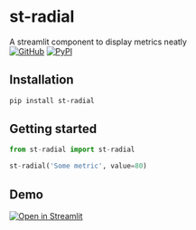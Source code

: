 # st-radial
A streamlit component to display metrics neatly </br>
[![GitHub][github_badge]][github_link] [![PyPI][pypi_badge]][pypi_link] 

## Installation

```sh
pip install st-radial
```

## Getting started

```python
from st-radial import st-radial

st-radial('Some metric', value=80)
```

## Demo

[![Open in Streamlit][share_badge]][share_link] 

[share_badge]: https://static.streamlit.io/badges/streamlit_badge_black_white.svg
[share_link]: https://share.streamlit.io/akshanshkmr/link_button/main/st_radial/demo/app.py

[github_badge]: https://badgen.net/badge/icon/GitHub?icon=github&color=black&label
[github_link]: https://github.com/akshanshkmr/st_radial/

[pypi_badge]: https://badgen.net/pypi/v/link_button?icon=pypi&color=black&label
[pypi_link]: https://pypi.org/project/st-radial/

